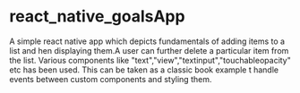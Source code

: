 # react_native_goalsApp

A simple react native app which depicts fundamentals of adding items to a list and hen displaying them.A user can further delete a particular item from the list. Various components like "text","view","textinput","touchableopacity" etc has been used. This can be taken as a classic book example t handle events between custom components and styling them.

